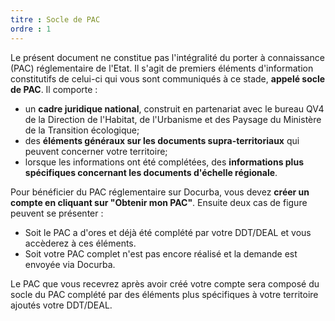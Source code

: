 ```yaml
---
titre : Socle de PAC
ordre : 1
---
```

Le présent document ne constitue pas l'intégralité du porter à connaissance (PAC) réglementaire de l'Etat. Il s'agit de premiers éléments d'information constitutifs de celui-ci qui vous sont communiqués à ce stade, **appelé socle de PAC**. Il comporte :
- un **cadre juridique national**, construit en partenariat avec le bureau QV4 de la Direction de l'Habitat, de l'Urbanisme et des Paysage du Ministère de la Transition écologique;
- des **éléments généraux sur les documents supra-territoriaux** qui peuvent concerner votre territoire;
- lorsque les informations ont été complétées, des **informations plus spécifiques concernant les documents d'échelle régionale**.


Pour bénéficier du PAC réglementaire sur Docurba, vous devez **créer un compte en cliquant sur "Obtenir mon PAC"**. Ensuite deux cas de figure peuvent se présenter :
- Soit le PAC a d'ores et déjà été complété par votre DDT/DEAL et vous accèderez à ces éléments. 
- Soit votre PAC complet n'est pas encore réalisé et la demande est envoyée via Docurba.

Le PAC que vous recevrez après avoir créé votre compte sera composé du socle du PAC complété par des éléments plus spécifiques à votre territoire ajoutés votre DDT/DEAL.
